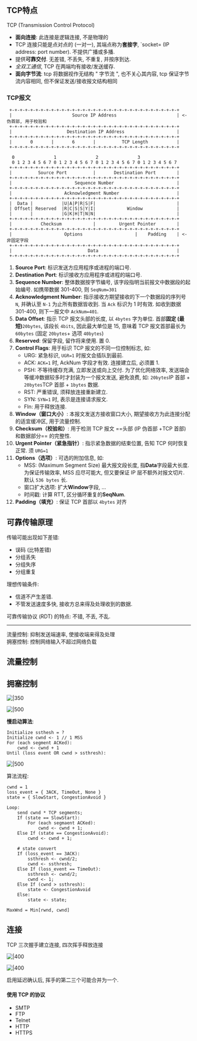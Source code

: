 ## TCP特点

TCP (Transmission Control Protocol)

- **面向连接**: 此连接是逻辑连接, 不是物理的
- TCP 连接只能是点对点的 (一对一), 其端点称为**套接字**, `socket= (IP address: port number). 不提供广播或多播.
- 提供**可靠交付**. 无差错, 不丢失, 不重复, 并按序到达.
- *全双工通信*, TCP 在两端均有接收/发送缓存.
- **面向字节流**: tcp 将数据视作无结构 " 字节流 ", 也不关心其内容, tcp 保证字节流内容相同, 但不保证发送/接收报文结构相同

### TCP报文

```
 +-+-+-+-+-+-+-+-+-+-+-+-+-+-+-+-+-+-+-+-+-+-+-+-+-+-+-+-+-+-+-+-+
 |                       Source IP Address                       | <- 伪首部, 用于校验和
 +-+-+-+-+-+-+-+-+-+-+-+-+-+-+-+-+-+-+-+-+-+-+-+-+-+-+-+-+-+-+-+-+
 |                     Destination IP Address                    |
 +-+-+-+-+-+-+-+-+-+-+-+-+-+-+-+-+-+-+-+-+-+-+-+-+-+-+-+-+-+-+-+-+
 |       0       |       6       |          TCP Length           |
 +-+-+-+-+-+-+-+-+-+-+-+-+-+-+-+-+-+-+-+-+-+-+-+-+-+-+-+-+-+-+-+-+
                
  0               1               2               3   
  0 1 2 3 4 5 6 7 0 1 2 3 4 5 6 7 0 1 2 3 4 5 6 7 0 1 2 3 4 5 6 7
 +-+-+-+-+-+-+-+-+-+-+-+-+-+-+-+-+-+-+-+-+-+-+-+-+-+-+-+-+-+-+-+-+
 |          Source Port          |       Destination Port        |
 +-+-+-+-+-+-+-+-+-+-+-+-+-+-+-+-+-+-+-+-+-+-+-+-+-+-+-+-+-+-+-+-+
 |                        Sequence Number                        |
 +-+-+-+-+-+-+-+-+-+-+-+-+-+-+-+-+-+-+-+-+-+-+-+-+-+-+-+-+-+-+-+-+
 |                    Acknowledgment Number                      |
 +-+-+-+-+-+-+-+-+-+-+-+-+-+-+-+-+-+-+-+-+-+-+-+-+-+-+-+-+-+-+-+-+
 |  Data |           |U|A|P|R|S|F|                               |
 | Offset| Reserved  |R|C|S|S|Y|I|            Window             |
 |       |           |G|K|H|T|N|N|                               |
 +-+-+-+-+-+-+-+-+-+-+-+-+-+-+-+-+-+-+-+-+-+-+-+-+-+-+-+-+-+-+-+-+
 |           Checksum            |         Urgent Pointer        | 
 +-+-+-+-+-+-+-+-+-+-+-+-+-+-+-+-+-+-+-+-+-+-+-+-+-+-+-+-+-+-+-+-+
 |                    Options                    |    Padding    | <- 非固定字段
 +-+-+-+-+-+-+-+-+-+-+-+-+-+-+-+-+-+-+-+-+-+-+-+-+-+-+-+-+-+-+-+-+
 |                             Data                              |
 +-+-+-+-+-+-+-+-+-+-+-+-+-+-+-+-+-+-+-+-+-+-+-+-+-+-+-+-+-+-+-+-+

```

1. **Source Port**: 标识发送方应用程序或进程的端口号.
2. **Destination Port**: 标识接收方应用程序或进程的端口号.
3. **Sequence Number**: 整体数据按字节编号, 该字段指明当前报文中数据段的起始编号. 如携带数据 301-400, 则 `SeqNum=301`
4. **Acknowledgment Number**: 指示接收方期望接收的下一个数据段的序列号 `N`, 并确认至 `N-1` 为止所有数据皆收到. 当 `Ack` 标识为 1 时有效. 如收到数据 301-400, 则下一报文中 `AckNum=401`.
5. **Data Offset**: 指示 TCP 报文头部的长度, 以 `4bytes` 字为单位. 首部**固定 (最短)**`20bytes`, 该段长 `4bits`, 因此最大单位是 15, 意味着 TCP 报文首部最长为 `60bytes` (固定 `20bytes`+ 选项 `40bytes`)
6. **Reserved**: 保留字段, 留作将来使用. 置 0.
7. **Control Flags**: 用于标识 TCP 报文的不同一位控制标志, 如:
	- URG: 紧急标识, `UGR=1` 时报文会插队到最前.
	- ACK: `ACK=1` 时, AckNum 字段才有效. 连接建立后, 必须置 1.
	- PSH: 不等待缓存充满, 立即发送或向上交付. 为了优化网络效率, 发送端会等缓冲数据较多时才封装为一个报文发送, 避免浪费, 如: `20bytes`IP 首部 + `20bytes`TCP 首部 + `1bytes` 数据.
	- RST: 严重错误, 须释放连接重新建立.
	- SYN: `SYN=1` 时, 表示是连接请求报文.
	- FIn: 用于释放连接.
8. **Window（窗口大小）**: 本报文发送方接收窗口大小, 期望接收方为此连接分配的适宜缓冲区, 用于流量控制.
9. **Checksum（校验和）**: 用于检测 TCP 报文 ==头部 (IP 伪首部 +TCP 首部) 和数据部分== 的完整性.
10. **Urgent Pointer（紧急指针）**: 指示紧急数据的结束位置, 告知 TCP 何时恢复正常. 须 `URG=1`
11. **Options（选项）**: 可选的附加信息, 如:
	- MSS: (Maximum Segment Size) 最大报文段长度, 指**Data**字段最大长度. 为保证传输效率, MSS 应尽可能大, 但又要保证 IP 层不额外对报文切片. 默认 `536 bytes` 长.
	- 窗口扩大选项: 扩大**Window**字段, ...
	- 时间戳: 计算 RTT, 区分循环重复的**SeqNum**.
12. **Padding（填充）**: 保证 TCP 首部以 `4bytes` 对齐

## 可靠传输原理

传输可能出现如下差错:
- 误码 (比特差错)
- 分组丢失
- 分组失序
- 分组重复

理想传输条件:
- 信道不产生差错.
- 不管发送速度多快, 接收方总来得及处理收到的数据.

可靠传输协议 (RDT) 的特点: 不错, 不丢, 不乱. 

***

流量控制: 抑制发送端速率, 使接收端来得及处理  
拥塞控制: 控制网络输入不超过网络负载

## 流量控制

## 拥塞控制

![|350](../../attach/Pasted%20image%2020230604170719.avif)

![|500](../../attach/Pasted%20image%2020230604173012.avif)

**慢启动算法**:

```
Initialize ssthesh = ?
Initialize cwnd <- 1 // 1 MSS
For (each segment ACKed):
	cwnd <- cwnd + 1
Until (loss event OR cwnd > ssthresh):
```

![|500](../../attach/Pasted%20image%2020230604172957.avif)

算法流程:

```
cwnd = 1
loss_event = { 3ACK, TimeOut, None }
state = { SlowStart, CongestionAvoid }

Loop:
	send cwnd * TCP segments;
	If (state == SlowStart):
		For (each segmaent ACKed):
			cwnd <- cwnd + 1;
	Else If (state == CongestionAvoid):
		cwnd <- cwnd + 1;

	# state convert
	If (loss_event == 3ACK):
		ssthresh <- cwnd/2;
		cwnd <- ssthresh;
	Else If (loss_event == TimeOut):
		ssthresh <- cwnd/2;
		cwnd <- 1;
	Else If (cwnd > ssthresh):
		state <- CongestionAvoid
	Else:
		state <- state;
```

`MaxWnd = Min[rwnd, cwnd]`

## 连接

TCP 三次握手建立连接, 四次挥手释放连接

![|400](../../attach/Pasted%20image%2020230604174627.avif)

![|400](../../attach/Pasted%20image%2020230604174640.avif)

启用延迟确认后, 挥手的第二三个可能合并为一个.

#### 使用 TCP 的协议

- SMTP
- FTP
- Telnet
- HTTP
- HTTPS
